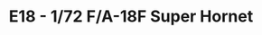 ---
layout: product
title: " E18 - 1/72  F/A-18F Super Hornet"
price: "3400" 
desc: "Maketa"
img_path: "/assets/img/HASE 00548.webp"
brand: "Hasegawa"
available: true
special_offer: false
new: true
soon: false
cat: "010000"
subcat: "015700"
subsubcat: "0N/A"
sifra: "HASE 00548"
popular: false
---
